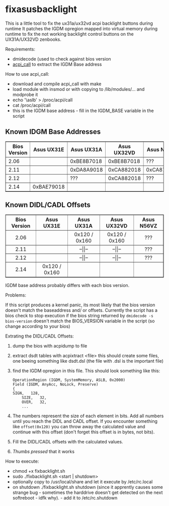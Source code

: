 fixasusbacklight
================

This is a little tool to fix the ux31a/ux32vd acpi backlight buttons during runtime
It patches the IGDM opregion mapped into virtual memory during runtime to fix the not working backlight control
buttons on the UX31A/UX32VD zenbooks.

Requirements:
 * dmidecode (used to check against bios version
 * [acpi_call](https://github.com/Bumblebee-Project/acpi_call) to extract the IGDM Base address

How to use acpi_call:
 * download and compile acpi_call with make
 * load module with insmod or with copying to /lib/modules/... and modprobe it
 * echo '\aslb' > /proc/acpi/call
 * cat /proc/acpi/call
 * this is the IGDM base address - fill in the IGDM_BASE variable in the script

<h2>Known IDGM Base Addresses</h2>

<table border="1">
       <tr>
        <th>Bios Version</th>
        <th>Asus UX31E</th>
	<th>Asus UX31A</th>
	<th>Asus UX32VD</th>
	<th>Asus N56VZ</th>
       </tr>
       <tr>
	<td>2.06</td>
        <td/>
	<td>0xBE8B7018</td>
	<td>0xBE8B7018</td>
	<td>???</td>
       </tr>
       <tr>
	<td>2.11</td>
        <td/>
	<td>0xDA8A9018</td>
	<td>0xCA882018</td>
	<td>0xCA876018</td>
       </tr>
       <tr>
	<td>2.12</td>
        <td/>
	<td>???</td>
	<td>0xCA882018</td>
	<td>???</td>
       </tr>
       <tr>
        <td>2.14</td>
        <td>0xBAE79018</td>
        <td/>
        <td/>
        <td/>
       </tr>
</table>

<h2>Known DIDL/CADL Offsets</h2>

<table border="1">
       <tr>
	<th>Bios Version</th>
        <th>Asus UX31E</th>
	<th>Asus UX31A</th>
	<th>Asus UX32VD</th>
	<th>Asus N56VZ</th>
       </tr>
       <tr align="center">
	<td>2.06</td>
        <td/>
	<td>0x120 / 0x160</td>
	<td>0x120 / 0x160</td>
	<td>???</td>
       </tr>
       <tr align="center">
	<td>2.11</td>
        <td/>
	<td>&ndash;||&ndash;</td>
	<td>&ndash;||&ndash;</td>
	<td>???</td>
       </tr>
       <tr align="center">
	<td>2.12</td>
        <td/>
	<td>&ndash;||&ndash;</td>
	<td>&ndash;||&ndash;</td>
	<td>???</td>
       </tr>
       <tr align="center">
         <td>2.14</td>
         <td>0x120 / 0x160</td>
         <td/>
         <td/>
         <td/>
       </tr>
       
</table>

IGDM base address probably differs with each bios version.

Problems:

If this script produces a kernel panic, its most likely that the bios version doesn't match the baseaddress and/ or
offsets. Currently the script has a bios check to stop execution if the bios string returned by 
`dmidecode -s bios-version` doesn't match the BIOS_VERSION variable in the script (so change according to your bios)

Extrating the DIDL/CADL Offsets:

 1. dump the bios with acpidump to file
 2. extract dsdt tables with acpixtract &lt;file&gt;
    this should create some files, one beeing something like dsdt.dsl (the file with .dsl is the important file)
 3. find the IGDM opregion in this file. This should look something like this:


        OperationRegion (IGDM, SystemMemory, ASLB, 0x2000)
        Field (IGDM, AnyAcc, NoLock, Preserve)
        {
		SIGN,   128, 
        	SIZE,   32, 
        	OVER,   32, 
        	...


 4. The numbers represent the size of each element in bits. Add all numbers until you reach the DIDL and CADL 
    offset. If you encounter something like `offset(0x120)` you can throw away the calculated value and continue with
    this offset (don't forget this offset is in bytes, not bits). 
 5. Fill the DIDL/CADL offsets with the calculated values.
 6. *Thumbs pressed* that it works

How to execute:
 * chmod +x fixbacklight.sh
 * sudo ./fixbacklight.sh &lt;start | shutdown&gt; 
 * optionally copy to /usr/local/share and let it execute by /etc/rc.local
 * on shutdown ./fixbacklight.sh shutdown (since it apprently causes some strange bug - sometimes the harddrive doesn't get detected on the next softreboot - idfk why). - add it to /etc/rc.shutdown
